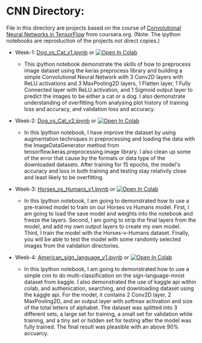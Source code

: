 # CNN Directory:

File in this directory are projects based on the course of [Convolutional Neural Networks in TensorFlow](https://www.coursera.org/learn/convolutional-neural-networks-tensorflow) from coursera.org. 
(Note: The ipython notebooks are reproduction of the projects not direct copies.)
- Week-1: [Dog_vs_Cat_v1.ipynb](https://github.com/zhx281/Tensorflow-course/blob/master/CNN/Dog_vs_Cat_v1.ipynb) or <a href="https://colab.research.google.com/github/zhx281/Tensorflow-course/blob/master/CNN/Dog_vs_Cat_v1.ipynb">
  <img src="https://colab.research.google.com/assets/colab-badge.svg" alt="Open In Colab"/></a>
	- This ipython notebook demonstrate the skills of how to preprocess image dataset using the keras preprocess library and building a simple Convolutional Neural Network with 3 Conv2D layers with ReLU activations and 3 MaxPooling2D layers, 1 Flatten layer, 1 Fully Connected layer with ReLU activation, and 1 Sigmoid output layer to predict the images to be either a cat or a dog. I also demonstrate understanding of overfitting from analysing plot history of training loss and accuracy, and validation loss and accuracy.

- Week-2: [Dog_vs_Cat_v2.ipynb](https://github.com/zhx281/Tensorflow-course/blob/master/CNN/Dog_vs_Cat_v2.ipynb) or <a href="https://colab.research.google.com/github/zhx281/Tensorflow-course/blob/master/CNN/Dog_vs_Cat_v2.ipynb">
  <img src="https://colab.research.google.com/assets/colab-badge.svg" alt="Open In Colab"/></a>
  	- In this Ipython notebook, I have improve the dataset by using augmentation techniques in preprocessing and loading the data with the ImageDataGenerator method from tensorflow.keras.preprocessing.image library. I also clean up some of the error that cause by the formats or data type of the downloaded datasets. After training for 15 epochs, the model's accuracy and loss in both training and testing stay relativily close and least likely to be overfitting.   

- Week-3: [Horses_vs_Humans_v1.ipynb](https://github.com/zhx281/Tensorflow-course/blob/master/CNN/Horses_vs_Humans_v1.ipynb) or <a href="https://colab.research.google.com/github/zhx281/Tensorflow-course/blob/master/CNN/Horses_vs_Humans_v1.ipynb">
  <img src="https://colab.research.google.com/assets/colab-badge.svg" alt="Open In Colab"/></a>
  	- In this Ipython notebook, I am going to demonstrated how to use a pre-trained model to train on our Horses vs Humans model. First, I am going to load the save model and weights into the notebook and freeze the layers. Second, I am going to strip the final layers from the model, and add my own output layers to create my own model. Third, I train the model with the Horses-v-Humans dataset. Finally, you will be able to test the model with some randomly selected images from the validation directories.

- Week-4: [American_sign_language_v1.ipynb](https://github.com/zhx281/Tensorflow-course/blob/master/CNN/American_sign_language_v1.ipynb) or <a href="https://colab.research.google.com/github/zhx281/Tensorflow-course/blob/master/CNN/American_sign_language_v1.ipynb">
  <img src="https://colab.research.google.com/assets/colab-badge.svg" alt="Open In Colab"/></a>
  	- In this Ipython notebook, I am going to demonstrated how to use a simple cnn to do multi-classification on the sign-language-mnist dataset from kaggle. I also demonstrated the use of kaggle api within colab, and authenication, searching, and downloading dataset using the kaggle api. For the model, it contains 2 Conv2D layer, 2 MaxPooling2D, and an output layer with softmax activation and size of the total letters of alphabet. The dataset was splitted into 3 different sets, a large set for training, a small set for validation while training, and a tiny set or hidden set for testing after the model was fully trained. The final result was pleasible with an above 90% accuarcy. 
